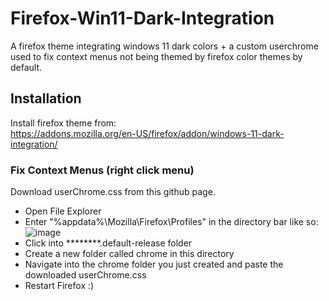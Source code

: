 # Firefox-Win11-Dark-Integration
A firefox theme integrating windows 11 dark colors + a custom userchrome used to fix context menus not being themed by firefox color themes by default.

## Installation

Install firefox theme from:   
https://addons.mozilla.org/en-US/firefox/addon/windows-11-dark-integration/

### Fix Context Menus (right click menu)

Download userChrome.css from this github page.  
* Open File Explorer  
* Enter "%appdata%\Mozilla\Firefox\Profiles" in the directory bar like so:  
![image](https://github.com/0ddfactory/Firefox-Win11-Dark-Integration/assets/25939455/fd5a2438-3986-4981-a909-26be3420730f)
* Click into ********.default-release folder  
* Create a new folder called chrome in this directory  
* Navigate into the chrome folder you just created and paste the downloaded userChrome.css  
* Restart Firefox :) 


